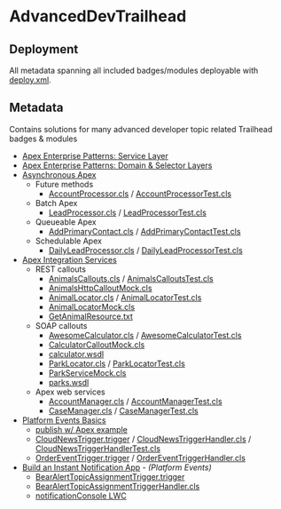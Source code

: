 # AdvancedDevTrailhead

## Deployment

All metadata spanning all included badges/modules deployable with [deploy.xml](packages/deploy.xml).

## Metadata

Contains solutions for many advanced developer topic related Trailhead badges &amp; modules

- [Apex Enterprise Patterns: Service Layer](https://trailhead.salesforce.com/content/learn/modules/apex_patterns_sl)
- [Apex Enterprise Patterns: Domain & Selector Layers](https://trailhead.salesforce.com/content/learn/modules/apex_patterns_dsl)
- [Asynchronous Apex](https://trailhead.salesforce.com/content/learn/modules/asynchronous_apex)
    - Future methods
        - [AccountProcessor.cls](force-app/main/default/classes/AccountProcessor.cls) / [AccountProcessorTest.cls](force-app/main/default/classes/AccountProcessorTest.cls)
    - Batch Apex
        - [LeadProcessor.cls](force-app/main/default/classes/LeadProcessor.cls) / [LeadProcessorTest.cls](force-app/main/default/classes/LeadProcessorTest.cls)
    - Queueable Apex
        - [AddPrimaryContact.cls](force-app/main/default/classes/AddPrimaryContact.cls) / [AddPrimaryContactTest.cls](force-app/main/default/classes/AddPrimaryContactTest.cls)
    - Schedulable Apex
        - [DailyLeadProcessor.cls](force-app/main/default/classes/DailyLeadProcessor.cls) / [DailyLeadProcessorTest.cls](force-app/main/default/classes/DailyLeadProcessorTest.cls)
- [Apex Integration Services](https://trailhead.salesforce.com/content/learn/modules/apex_integration_services)
    - REST callouts
        - [AnimalsCallouts.cls](force-app/main/default/classes/AnimalsCallouts.cls) / [AnimalsCalloutsTest.cls](force-app/main/default/classes/AnimalsCalloutsTest.cls)
        - [AnimalsHttpCalloutMock.cls](force-app/main/default/classes/AnimalsHttpCalloutMock.cls)
        - [AnimalLocator.cls](force-app/main/default/classes/AnimalLocator.cls) / [AnimalLocatorTest.cls](force-app/main/default/classes/AnimalLocatorTest.cls)
        - [AnimalLocatorMock.cls](force-app/main/default/classes/AnimalLocatorMock.cls)
        - [GetAnimalResource.txt](force-app/main/default/staticresources/GetAnimalResource.txt)
    - SOAP callouts
        - [AwesomeCalculator.cls](force-app/main/default/classes/AwesomeCalculator.cls) / [AwesomeCalculatorTest.cls](force-app/main/default/classes/AwesomeCalculatorTest.cls)
        - [CalculatorCalloutMock.cls](force-app/main/default/classes/CalculatorCalloutMock.cls)
        - [calculator.wsdl](calculator.wsdl)
        - [ParkLocator.cls](force-app/main/default/classes/ParkLocator.cls) / [ParkLocatorTest.cls](force-app/main/default/classes/ParkLocatorTest.cls)
        - [ParkServiceMock.cls](force-app/main/default/classes/ParkServiceMock.cls)
        - [parks.wsdl](parks.wsdl)
    - Apex web services
        - [AccountManager.cls](force-app/main/default/classes/AccountManager.cls) / [AccountManagerTest.cls](force-app/main/default/classes/AccountManagerTest.cls)
        - [CaseManager.cls](force-app/main/default/classes/CaseManager.cls) / [CaseManagerTest.cls](force-app/main/default/classes/CaseManagerTest.cls)
- [Platform Events Basics](https://trailhead.salesforce.com/content/learn/modules/platform_events_basics)
    - [publish w/ Apex example](scripts/apex/publishPlatformEventsExample.apex)
    - [CloudNewsTrigger.trigger](force-app/main/default/triggers/CloudNewsTrigger.trigger) / [CloudNewsTriggerHandler.cls](force-app/main/default/classes/CloudNewsTriggerHandler.cls) / [CloudNewsTriggerHandlerTest.cls](force-app/main/default/classes/CloudNewsTriggerHandlerTest.cls)
    - [OrderEventTrigger.trigger](force-app/main/default/triggers/OrderEventTrigger.trigger) / [OrderEventTriggerHandler.cls](force-app/main/default/classes/OrderEventTriggerHandler.cls)
- [Build an Instant Notification App](https://trailhead.salesforce.com/content/learn/projects/workshop-platform-events) - _(Platform Events)_
    - [BearAlertTopicAssignmentTrigger.trigger](force-app/main/default/triggers/BearAlertTopicAssignmentTrigger.trigger)
    - [BearAlertTopicAssignmentTriggerHandler.cls](force-app/main/default/classes/BearAlertTopicAssignmentTriggerHandler.cls)
    - [notificationConsole LWC](force-app/main/default/lwc/notificationConsole/)
